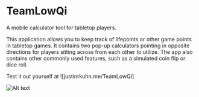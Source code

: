 # TeamLowQi
A mobile calculator tool for tabletop players.

This application allows you to keep track of lifepoints or other game points in tabletop games.
It contains two pop-up calculators pointing in opposite directions for players sitting across from each other to utilize.
The app also contains other commonly used features, such as a simulated coin flip or dice roll.

Test it out yourself at ![justinrkuhn.me/TeamLowQi]


![Alt text](https://i.imgur.com/brTTkIL.png "Calculator Preview")

